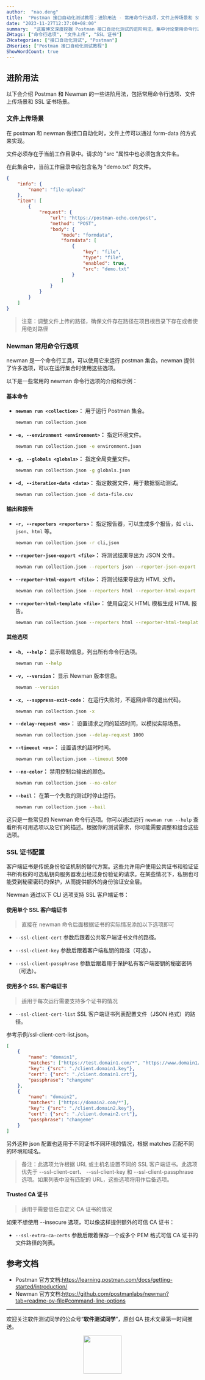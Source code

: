 ```yaml
---
author:  "nao.deng"
title:  "Postman 接口自动化测试教程：进阶用法 - 常用命令行选项，文件上传场景和 SSL 证书场景"
date: "2023-11-27T12:37:00+08:00"
summary:  "这篇博文深度挖掘 Postman 接口自动化测试的进阶用法，集中讨论常用命令行选项、文件上传场景和 SSL 证书场景。学会如何运用常用命令行选项优化测试流程，解决文件上传和 SSL 证书等特殊场景的测试挑战"
ZHtags: ["命令行选项", "文件上传", "SSL 证书"]
ZHcategories: ["接口自动化测试", "Postman"]
ZHseries: ["Postman 接口自动化测试教程"]
ShowWordCount: true
---
```


## 进阶用法

以下会介绍 Postman 和 Newman 的一些进阶用法，包括常用命令行选项、文件上传场景和 SSL 证书场景。

### 文件上传场景

在 postman 和 newman 做接口自动化时，文件上传可以通过 form-data 的方式来实现。

文件必须存在于当前工作目录中。请求的 "src "属性中也必须包含文件名。

在此集合中，当前工作目录中应包含名为 "demo.txt" 的文件。

```json
{
    "info": {
        "name": "file-upload"
    },
    "item": [
        {
            "request": {
                "url": "https://postman-echo.com/post",
                "method": "POST",
                "body": {
                    "mode": "formdata",
                    "formdata": [
                        {
                            "key": "file",
                            "type": "file",
                            "enabled": true,
                            "src": "demo.txt"
                        }
                    ]
                }
            }
        }
    ]
}
```

> 注意：调整文件上传的路径，确保文件存在路径在项目根目录下存在或者使用绝对路径

### Newman 常用命令行选项

newman 是一个命令行工具，可以使用它来运行 postman 集合。newman 提供了许多选项，可以在运行集合时使用这些选项。

以下是一些常用的 newman 命令行选项的介绍和示例：

#### 基本命令

- **`newman run <collection>`：** 用于运行 Postman 集合。

  ```bash
  newman run collection.json
  ```

- **`-e, --environment <environment>`：** 指定环境文件。

  ```bash
  newman run collection.json -e environment.json
  ```

- **`-g, --globals <globals>`：** 指定全局变量文件。

  ```bash
  newman run collection.json -g globals.json
  ```

- **`-d, --iteration-data <data>`：** 指定数据文件，用于数据驱动测试。

  ```bash
  newman run collection.json -d data-file.csv
  ```

#### 输出和报告

- **`-r, --reporters <reporters>`：** 指定报告器，可以生成多个报告，如 `cli`、`json`、`html` 等。

  ```bash
  newman run collection.json -r cli,json
  ```

- **`--reporter-json-export <file>`：** 将测试结果导出为 JSON 文件。

  ```bash
  newman run collection.json --reporters json --reporter-json-export output.json
  ```

- **`--reporter-html-export <file>`：** 将测试结果导出为 HTML 文件。

  ```bash
  newman run collection.json --reporters html --reporter-html-export output.html
  ```

- **`--reporter-html-template <file>`：** 使用自定义 HTML 模板生成 HTML 报告。

  ```bash
  newman run collection.json --reporters html --reporter-html-template custom-template.hbs
  ```

#### 其他选项

- **`-h, --help`：** 显示帮助信息，列出所有命令行选项。

  ```bash
  newman run --help
  ```

- **`-v, --version`：** 显示 Newman 版本信息。

  ```bash
  newman --version
  ```

- **`-x, --suppress-exit-code`：** 在运行失败时，不返回非零的退出代码。

  ```bash
  newman run collection.json -x
  ```

- **`--delay-request <ms>`：** 设置请求之间的延迟时间，以模拟实际场景。

  ```bash
  newman run collection.json --delay-request 1000
  ```

- **`--timeout <ms>`：** 设置请求的超时时间。

  ```bash
  newman run collection.json --timeout 5000
  ```

- **`--no-color`：** 禁用控制台输出的颜色。

  ```bash
  newman run collection.json --no-color
  ```

- **`--bail`：** 在第一个失败的测试时停止运行。

  ```bash
  newman run collection.json --bail
  ```

这只是一些常见的 Newman 命令行选项。你可以通过运行 `newman run --help` 查看所有可用选项以及它们的描述。根据你的测试需求，你可能需要调整和组合这些选项。

### SSL 证书配置

客户端证书是传统身份验证机制的替代方案。这些允许用户使用公共证书和验证证书所有权的可选私钥向服务器发出经过身份验证的请求。在某些情况下，私钥也可能受到秘密密码的保护，从而提供额外的身份验证安全层。

Newman 通过以下 CLI 选项支持 SSL 客户端证书：

#### 使用单个 SSL 客户端证书

> 直接在 newman 命令后面根据证书的实际情况添加以下选项即可

- `--ssl-client-cert`
参数后跟着公共客户端证书文件的路径。

- `--ssl-client-key`
参数后跟着客户端私钥的路径（可选）。

- `--ssl-client-passphrase`
参数后跟着用于保护私有客户端密钥的秘密密码（可选）。

#### 使用多个 SSL 客户端证书

> 适用于每次运行需要支持多个证书的情况

- `--ssl-client-cert-list`
SSL 客户端证书列表配置文件（JSON 格式）的路径。

参考示例/ssl-client-cert-list.json。

```json
[
    {
        "name": "domain1",
        "matches": ["https://test.domain1.com/*", "https://www.domain1/*"],
        "key": {"src": "./client.domain1.key"},
        "cert": {"src": "./client.domain1.crt"},
        "passphrase": "changeme"
    },
    {
        "name": "domain2",
        "matches": ["https://domain2.com/*"],
        "key": {"src": "./client.domain2.key"},
        "cert": {"src": "./client.domain2.crt"},
        "passphrase": "changeme"
    }
]
```

另外这种 json 配置也适用于不同证书不同环境的情况，根据 matches 匹配不同的环境和域名。

> 备注：此选项允许根据 URL 或主机名设置不同的 SSL 客户端证书。此选项优先于 --ssl-client-cert、 --ssl-client-key 和 --ssl-client-passphrase 选项。如果列表中没有匹配的 URL，这些选项将用作后备选项。

#### Trusted CA 证书

> 适用于需要信任自定义 CA 证书的情况

如果不想使用 --insecure 选项，可以像这样提供额外的可信 CA 证书：

- `--ssl-extra-ca-certs`
参数后跟着保存一个或多个 PEM 格式可信 CA 证书的文件路径的列表。

## 参考文档

- Postman 官方文档:<https://learning.postman.com/docs/getting-started/introduction/>
- Newman 官方文档:<https://github.com/postmanlabs/newman?tab=readme-ov-file#command-line-options>

---
欢迎关注软件测试同学的公众号“**软件测试同学**”，原创 QA 技术文章第一时间推送。
<!-- markdownlint-disable MD045 -->
<!-- markdownlint-disable MD033 -->
<center>
  <img src="https://cdn.jsdelivr.net/gh/naodeng/blogimg@master/uPic/2023112015'QR Code for 公众号.jpg" style="width: 100px;">
</center>
<!-- markdownlint-disable MD033 -->
<!-- markdownlint-disable MD045 -->